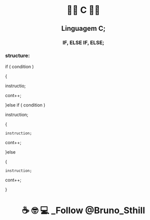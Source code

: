 # <p align="center">:man_student: C :woman_student:

## <p align="center">Linguagem C; 

### <p align="center">IF, ELSE IF, ELSE;<br>

### structure:

if ( condition )

{

 instructio;

 cont++;

}else if ( condition )

  instruction;

 {

 	instruction;

  cont++;

 }else

  {

  	instruction;

   cont++;

  }

#  <p align="center">:coffee: :nerd_face: :computer: _Follow @Bruno_Sthill


